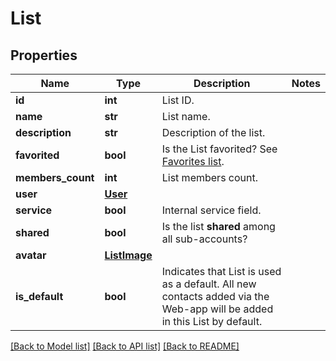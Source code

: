 # List

## Properties
Name | Type | Description | Notes
------------ | ------------- | ------------- | -------------
**id** | **int** | List ID. | 
**name** | **str** | List name. | 
**description** | **str** | Description of the list. | 
**favorited** | **bool** | Is the List favorited? See [Favorites list](http://docs.textmagictesting.com/#operation/getFavourites). | 
**members_count** | **int** | List members count. | 
**user** | [**User**](User.md) |  | 
**service** | **bool** | Internal service field. | 
**shared** | **bool** | Is the list **shared** among all sub-accounts? | 
**avatar** | [**ListImage**](ListImage.md) |  | 
**is_default** | **bool** | Indicates that List is used as a default. All new contacts added via the Web-app will be added in this List by default. | 

[[Back to Model list]](../README.md#documentation-for-models) [[Back to API list]](../README.md#documentation-for-api-endpoints) [[Back to README]](../README.md)


